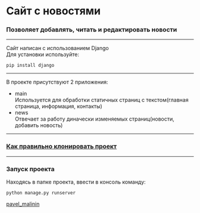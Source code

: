 # Сайт c новостями
### Позволяет добавлять, читать и редактировать новости
___  

Сайт написан с использованием Django  
Для установки используйте:  
```
pip install django
```
___  
В проекте присутствуют 2 приложения:  
+ main  
Используется для обработки статичных страниц с текстом(главная страница, информация, контакты)
+ news  
Отвечает за работу диначески изменяемых страниц(новости, добавить новость)  

___
### [Как правильно клонировать проект](https://docs.github.com/ru/repositories/creating-and-managing-repositories/cloning-a-repository)
___
### Запуск проекта
Находясь в папке проекта, ввести в консоль команду:
```
python manage.py runserver
```

[pavel_malinin](https://github.com/Pavel792)
